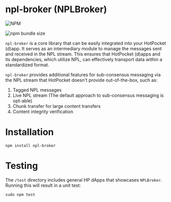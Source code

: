 # npl-broker (**NPLBroker**)

![NPM](https://nodei.co/npm/npl-broker.png)

![npm bundle size](https://img.shields.io/bundlephobia/min/npl-broker)

`npl-broker` is a core library that can be easily integrated into your HotPocket (d)app. It serves as an intermediary module to manage the messages sent and received in the NPL stream. This ensures that HotPocket (d)apps and its dependencies, which utilize NPL, can effectively transport data within a standardized format.

`npl-broker` provides additional features for sub-consensus messaging via the NPL stream that HotPocket doesn't provide out-of-the-box, such as:
1. Tagged NPL messages
2. Live NPL stream (The default approach to sub-consensus messaging is opt-able)
3. Chunk transfer for large content transfers
4. Content integrity verification

# Installation

```
npm install npl-broker
```

# Testing

The `/test` directory includes general HP dApps that showcases `NPLBroker`. Running this will result in a unit test:

```
sudo npm test
```